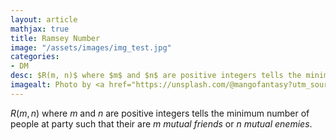 ```yaml
---
layout: article
mathjax: true
title: Ramsey Number
image: "/assets/images/img_test.jpg"
categories:
- DM
desc: $R(m, n)$ where $m$ and $n$ are positive integers tells the minimum number of people at party such that their are $m$ *mutual friends* or $n$ *mutual enemies*. 
imagealt: Photo by <a href="https://unsplash.com/@mangofantasy?utm_source=unsplash&utm_medium=referral&utm_content=creditCopyText">Tim Johnson</a> on <a href="https://unsplash.com/s/photos/logic?utm_source=unsplash&utm_medium=referral&utm_content=creditCopyText">Unsplash</a>
---
```

$R(m, n)$ where $m$ and $n$ are positive integers tells the minimum number of people at party such that their are $m$ *mutual friends* or $n$ *mutual enemies*.